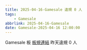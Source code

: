 ```yaml
---
title: 2025-04-16-Gamesale 違規 0 人
tags:
    - Gamesale
abbrlink: 2025-04-16-Gamesale
date: Gamesale-2025-04-16 12:00:00
---
```

Gamesale 板 [板規連結](https://www.ptt.cc/bbs/Gossiping/M.1637425085.A.07D.html)
昨天違規 0 人
